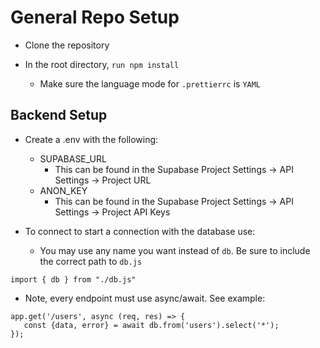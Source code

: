 # General Repo Setup

- Clone the repository

- In the root directory, `run npm install`
    - Make sure the language mode for `.prettierrc` is `YAML`

## Backend Setup

- Create a .env with the following:

    - SUPABASE_URL
        - This can be found in the Supabase Project Settings ->
          API Settings -> Project URL
    - ANON_KEY
        - This can be found in the Supabase Project Settings ->
          API Settings -> Project API Keys

- To connect to start a connection with the database use:
    - You may use any name you want instead of `db`. Be sure to
      include the correct path to `db.js`

```
import { db } from "./db.js"
```

- Note, every endpoint must use async/await. See example:

```
app.get('/users', async (req, res) => {
   const {data, error} = await db.from('users').select('*');
});
```
